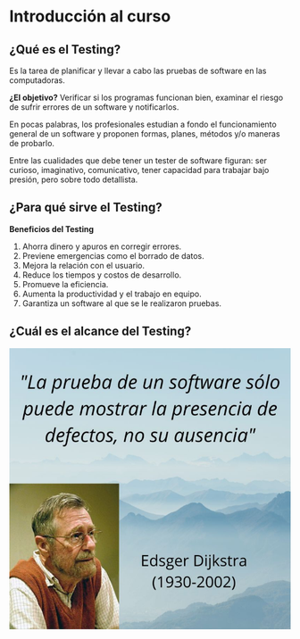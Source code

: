 # Introducción al curso

## ¿Qué es el Testing?

Es la tarea de planificar y llevar a cabo las pruebas de software en las computadoras. 

**¿El objetivo?** Verificar si los programas funcionan bien, examinar el riesgo de sufrir errores de un software y notificarlos.

En pocas palabras, los profesionales estudian a fondo el funcionamiento general de un software y proponen formas, planes, métodos y/o maneras de probarlo. 

Entre las cualidades que debe tener un tester de software figuran: ser curioso, imaginativo, comunicativo, tener capacidad para trabajar bajo presión, pero sobre todo detallista. 

## ¿Para qué sirve el Testing?

**Beneficios del Testing**

1. Ahorra dinero y apuros en corregir errores.
2. Previene emergencias como el borrado de datos.
3. Mejora la relación con el usuario.
4. Reduce los tiempos y costos de desarrollo.
5. Promueve la eficiencia.
6. Aumenta la productividad y el trabajo en equipo.
7. Garantiza un software al que se le realizaron pruebas.

## ¿Cuál es el alcance del Testing?

![alcance-testing](/images/alcance-testing.jpg)
